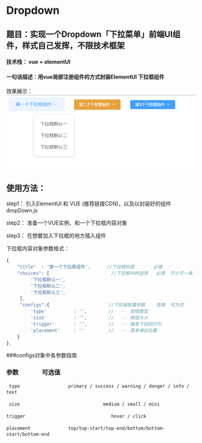 # Dropdown

## 题目：实现一个Dropdown「下拉菜单」前端UI组件，样式自己发挥，不限技术框架

#### 技术栈： vue + elementUI 

#### 一句话描述：用vue局部注册组件的方式封装ElementUI 下拉框组件

效果展示：
![](https://github.com/realpzyyy/Dropdown/blob/master/img/showdemo.png)




## 使用方法：<br>

step1： 引入ElementUI 和 VUE (推荐链接CDN)，以及以封装好的组件dropDown.js<br>

step2： 准备一个VUE实例、和一个下拉框内容对象<br>

step3： 在想要加入下拉框的地方插入组件
       <drop-down :contents="dropdownComponents"></drop-down>
       
       
下拉框内容对象参数格式：<br>
```javascript
{
    "title"  : '第一个下拉框组件',      //下拉框标题       必填
    "choices": [                       //下拉框中的选项   必填  不少于一条
         '下拉框默认一',
         '下拉框默认二',      
         '下拉框默认三',
     ],
     "configs":{                      //下拉框配置参数    选填  可为空
         'type'          : '',        //   -- 按钮类型
         'size'          : '',        //   -- 按钮大小
         'trigger'       : '',        //   -- 触发下拉的行为
         'placement'     : ''         //   -- 菜单弹出位置
    }
},
```

###configs对象中各参数指南

### 参数                                                                 可选值                                   

     type                  primary / success / warning / danger / info / text	        
    
     size                               medium / small / mini	        
    
    trigger                                hover / click
     
    placement              top/top-start/top-end/bottom/bottom-start/bottom-end
